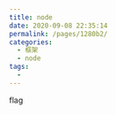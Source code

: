 ```yaml
---
title: node
date: 2020-09-08 22:35:14
permalink: /pages/1280b2/
categories: 
  - 框架
  - node
tags: 
  - 
---
```

flag
